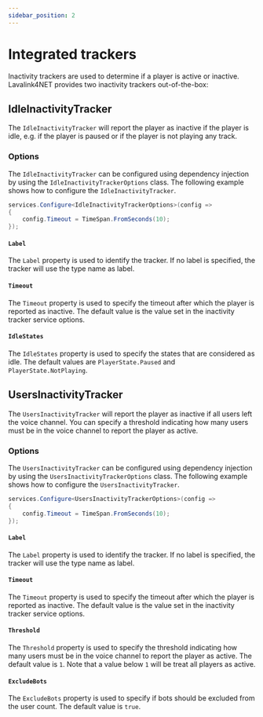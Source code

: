 ```yaml
---
sidebar_position: 2
---
```


# Integrated trackers

Inactivity trackers are used to determine if a player is active or inactive. Lavalink4NET provides two inactivity trackers out-of-the-box:

## IdleInactivityTracker

The `IdleInactivityTracker` will report the player as inactive if the player is idle, e.g. if the player is paused or if the player is not playing any track.

### Options

The `IdleInactivityTracker` can be configured using dependency injection by using the `IdleInactivityTrackerOptions` class. The following example shows how to configure the `IdleInactivityTracker`.

```csharp
services.Configure<IdleInactivityTrackerOptions>(config =>
{
    config.Timeout = TimeSpan.FromSeconds(10);
});
```

#### `Label`

The `Label` property is used to identify the tracker. If no label is specified, the tracker will use the type name as label.

#### `Timeout`

The `Timeout` property is used to specify the timeout after which the player is reported as inactive. The default value is the value set in the inactivity tracker service options.

#### `IdleStates`

The `IdleStates` property is used to specify the states that are considered as idle. The default values are `PlayerState.Paused` and `PlayerState.NotPlaying`.

## UsersInactivityTracker

The `UsersInactivityTracker` will report the player as inactive if all users left the voice channel. You can specify a threshold indicating how many users must be in the voice channel to report the player as active.

### Options

The `UsersInactivityTracker` can be configured using dependency injection by using the `UsersInactivityTrackerOptions` class. The following example shows how to configure the `UsersInactivityTracker`.

```csharp
services.Configure<UsersInactivityTrackerOptions>(config =>
{
    config.Timeout = TimeSpan.FromSeconds(10);
});
```

#### `Label`

The `Label` property is used to identify the tracker. If no label is specified, the tracker will use the type name as label.

#### `Timeout`

The `Timeout` property is used to specify the timeout after which the player is reported as inactive. The default value is the value set in the inactivity tracker service options.

#### `Threshold`

The `Threshold` property is used to specify the threshold indicating how many users must be in the voice channel to report the player as active. The default value is `1`. Note that a value below `1` will be treat all players as active.

#### `ExcludeBots`

The `ExcludeBots` property is used to specify if bots should be excluded from the user count. The default value is `true`.
